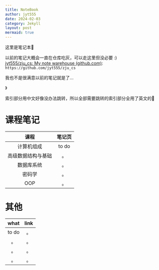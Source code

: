 ```yaml
---
title: NoteBook
author: jyt555
date: 2024-02-03
category: Jekyll
layout: post
mermaid: true
---
```


这里是笔记本:book:

以前的笔记大概会一直在仓库吃灰，可以走这里但没必要 :) <br/>
[jyt555/zju_cs: My note warehouse (github.com)](https://github.com/jyt555/zju_cs): `https://github.com/jyt555/zju_cs`

我也不是很满意以前的笔记就是了…

》

索引部分用中文好像没办法跳转，所以全部需要跳转的索引部分全用了英文的:anger:



# 课程笔记

|        课程        | 笔记页 |
| :----------------: | :----: |
|     计算机组成     | to do  |
| 高级数据结构与基础 |   。   |
|     数据库系统     |   。   |
|       密码学       |   。   |
|        OOP         |   。   |



# 其他

| what  | link |
| :---: | :--: |
| to do |  。  |
|  。   |  。  |
|  。   |  。  |
|  。   |  。  |